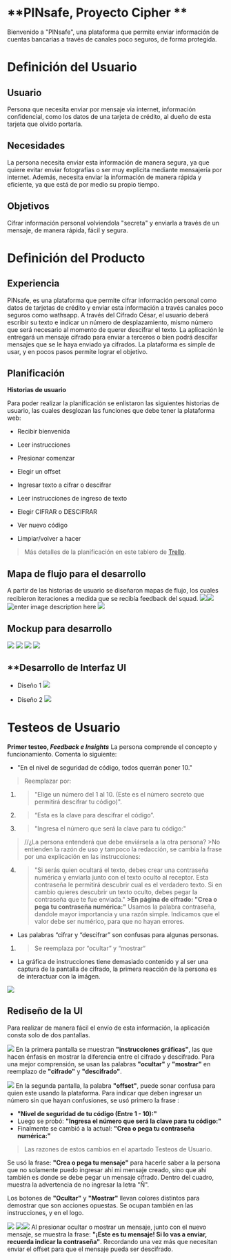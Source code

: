 ﻿# **PINsafe, Proyecto Cipher **
  Bienvenido a "PINsafe",  una plataforma que permite enviar información de cuentas bancarias a través de canales poco seguros, de forma protegida.  


# **Definición del Usuario**
## **Usuario**


Persona que necesita enviar por mensaje via internet, información confidencial, como los datos de una tarjeta de crédito, al dueño de esta tarjeta que olvido portarla.


## **Necesidades**

La persona necesita enviar esta información de manera segura, ya que quiere evitar enviar fotografías o ser muy explícita mediante mensajería por internet. Además, necesita enviar la información de manera rápida y eficiente, ya que está de por medio su propio tiempo.

## **Objetivos**

Cifrar información personal volviendola "secreta" y enviarla a través de un mensaje, de manera rápida, fácil y segura.
# **Definición del Producto**


## **Experiencia**

PINsafe, es una plataforma que permite cifrar información personal como datos de tarjetas de crédito y enviar esta información a través canales poco seguros como wathsapp. A través del Cifrado César, el usuario deberá escribir su texto e indicar un número de desplazamiento, mismo número que será necesario al momento de querer descifrar el texto. La aplicación le entregará un mensaje cifrado para enviar a terceros o bien podrá descifar mensajes que se le haya enviado ya cifrados. La plataforma es simple de usar, y en pocos pasos  permite lograr el objetivo.

## **Planificación**
**Historias de usuario**

Para poder realizar la planificación se enlistaron las siguientes historias de usuario, las cuales desglozan las funciones que debe tener la plataforma web:
- Recibir bienvenida

- Leer instrucciones

- Presionar comenzar

- Elegir un offset

- Ingresar texto a cifrar o descifrar

- Leer instrucciones de ingreso de texto

- Elegir CIFRAR o DESCIFRAR

- Ver nuevo código

- Limpiar/volver a hacer


> Más detalles de la planificación en este tablero de [Trello](https://trello.com/b/q14j2H8p/cifrado-césar).


## Mapa de flujo para el desarrollo
A partir de las historias de usuario se diseñaron mapas de flujo, los cuales recibieron iteraciones a medida que se recibía feedback del squad.
![
](https://picasaweb.google.com/112666687935106469770/6632082481525797937#6632082485448178178 "mapadeflujo1")![
](https://lh3.googleusercontent.com/bpmA51HtisjieVEbUyLEfto2iUTrNAuRHj9wrZO9yZac44DVfTD-hCmca-A40h6BoGlIht4mNXpR "mapadeflujo1")
![enter image description here](https://lh3.googleusercontent.com/cNeJhxqnJySwTb7p8cagwBF7YxOiZSdSZJGzR8m2cS-2eazMfyWGvbYxdf2nVyj7mGpNvVImq8i0 "mapa de flujo2")
![
](https://lh3.googleusercontent.com/N-Y0y0f3TM5jqi3p28LPsBZtHJpC1DopQKH7naClczBzirIgEJNvhpUo8_0CZokbpkPJlv3pyYFE "mapadeflujo3")

## Mockup para desarrollo
![
](https://lh3.googleusercontent.com/DFmIRfbsguZ6gFutI_bcSDLJrzQLPTm2WxH9_C7N2O0YUfKLW_3rs8p2frUOt8PiGTuATjUEOgpv "mockup1")
![
](https://lh3.googleusercontent.com/VBwNyqaI3gaxwu26ie9JpnJB-GtHiqlpfb8fDBnLJDSkRLR3XLMOLIUmjZjup_a0rujKIqLiujW0 "mockup2")
![
](https://lh3.googleusercontent.com/TMUPQDYnvLzI4fUXE0ERgJfLNCBYSoHRnshkOWJ1pGU7rqDLaFgP2WngAoAu4OkT0GN9EUKHxxf3 "mockup3")
![
](https://lh3.googleusercontent.com/qBjd6IK602FzRvdVsksU62-Gc8fnoXlcLg4nRzIG5yNdkYl-qpA00aOypiRfPGcZsyyp7KvwtX9T "mockup4")

## **Desarrollo de Interfaz UI

- Diseño 1
![
](https://lh3.googleusercontent.com/Rbq2S5NuQO0HxiIldx3S4BQgMknBl-DL1pafpv82PjuDwgSjT9F6IFXtJmHzYP5dEU3c-YcZEVo4 "webA")

- Diseño 2
![
](https://lh3.googleusercontent.com/b9puFYcDa_gAsHnRd4_XPAKzDaR90Dy07hykdO8p1OxxzNZ9XwHhIvOpP0NKahq7y0mgL25YnBNo "webB")

# Testeos de Usuario

**Primer testeo, ***Feedback e Insights*****
La persona comprende el concepto y funcionamiento. Comenta lo siguiente:

- "En el nivel de seguridad de código, todos querrán poner 10."

>Reemplazar por:
1. >"Elige un número del 1 al 10. (Este es el número secreto que permitirá descifrar tu código)".

2. >“Esta es la clave para descifrar el código”.

3. >"Ingresa el número que será la clave para tu código:"

>//¿La persona entenderá que debe enviársela a la otra persona?
		>No entienden la razón de uso y tampoco la redacción, se cambia la frase por una explicación en las instrucciones:
4. >"Si serás quien ocultará el texto, debes crear una contraseña numérica y enviarla junto con el texto oculto al receptor. Esta contraseña le permitirá descubrir cual es el verdadero texto.
		Si en cambio quieres descubrir un texto oculto, debes pegar la contraseña que te fue enviada."
		**>En página de cifrado: "Crea o pega tu contraseña numérica:"** Usamos la palabra contraseña, dandole mayor importancia y una razón simple. Indicamos que el valor debe ser numérico, para que no hayan errores.

- Las palabras “cifrar y “descifrar” son confusas para algunas personas.

1. >Se reemplaza por “ocultar” y “mostrar“

- La gráfica de instrucciones tiene demasiado contenido y al ser una captura de la pantalla de cifrado, la primera reacción de la persona es de interactuar con la imágen.

![
](https://lh3.googleusercontent.com/XALy8XjskeSpkzrjsZxJZgHM4IzYsgI0gp3iVUK0PPKxvz9aH3dC-vWrn8_eMcJV5q1Rn72CVwIi "cifrarNueva")






## Rediseño de la UI
Para realizar de manera fácil el envío de esta información, la aplicación consta solo de dos pantallas.

![
](https://lh3.googleusercontent.com/qjTIXogh-YsDeutCPCNjrucjtsE8PcbVBGBPocdAJ5Lp5p-WXxv9YyiwsA4pQkrqUV3qAnMGCuzK "web1")
En la primera pantalla se muestran **"instrucciones gráficas"**, las que hacen énfasis en mostrar la diferencia entre el cifrado y descifrado. Para una mejor comprensión, se usan las palabras **"ocultar"** y **"mostrar"**  en reemplazo de **"cifrado"** y **"descifrado"**.

![
](https://lh3.googleusercontent.com/B8N_CL1bv9etztZEJSL0B5Cak6aqmz3-q2t9rvAeijV1sC70pzVOVyQiQrWwoyxsQ8uCfQWZ3Ux7 "web2")
En la segunda pantalla, la palabra **"offset"**, puede sonar confusa para quien este usando la plataforma. Para indicar que deben ingresar un número sin que hayan confusiones, se usó primero la frase :
- **"Nivel de seguridad de tu código (Entre 1 - 10):"**
- Luego se probó: **"Ingresa el número que será la clave para tu código:"**
- Finalmente se cambió a  la actual: **"Crea o pega tu contraseña numérica:"**
>Las razones de estos cambios en el apartado Testeos de Usuario.

Se usó la frase: **"Crea o pega tu mensaje"** para hacerle saber a la persona que no solamente puedo ingresar ahí mi mensaje creado, sino que ahi también es donde se debe pegar un mensaje cifrado. Dentro del cuadro, muestra la advertencia de no ingresar la letra "Ñ".

Los botones de **"Ocultar"** y **"Mostrar"** llevan colores distintos para demostrar que son acciones opuestas. Se ocupan también en las instrucciones, y en el logo.

![
](https://picasaweb.google.com/112666687935106469770/6632088674809671697#6632088677799867602 "web3")
![
](https://picasaweb.google.com/112666687935106469770/6632090072246968497#6632090072290707986 "web3")![
](https://lh3.googleusercontent.com/ep7Gm0oRkPSgr1eh3eYn80K3Z5OmI9PrkcdEAcuWU4UyhqKxYzClzR-7CAXAGaAUIB3ynKe5LLqk "web3")
Al presionar ocultar o mostrar un mensaje, junto con el nuevo mensaje, se muestra la frase: **"¡Este es tu mensaje! Si lo vas a enviar, recuerda indicar la contraseña"**. Recordando una vez más que necesitan enviar el offset para que el mensaje pueda ser descifrado.
